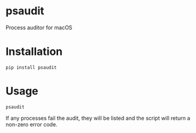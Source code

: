 # psaudit
Process auditor for macOS

# Installation
```
pip install psaudit
```

# Usage
```
psaudit
```

If any processes fail the audit, they will be listed and the script will return a non-zero error code.
